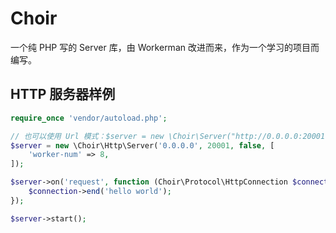 # Choir

一个纯 PHP 写的 Server 库，由 Workerman 改进而来，作为一个学习的项目而编写。

## HTTP 服务器样例

```php
require_once 'vendor/autoload.php';

// 也可以使用 Url 模式：$server = new \Choir\Server("http://0.0.0.0:20001");
$server = new \Choir\Http\Server('0.0.0.0', 20001, false, [
    'worker-num' => 8,
]);

$server->on('request', function (Choir\Protocol\HttpConnection $connection) {
    $connection->end('hello world');
});

$server->start();
```
